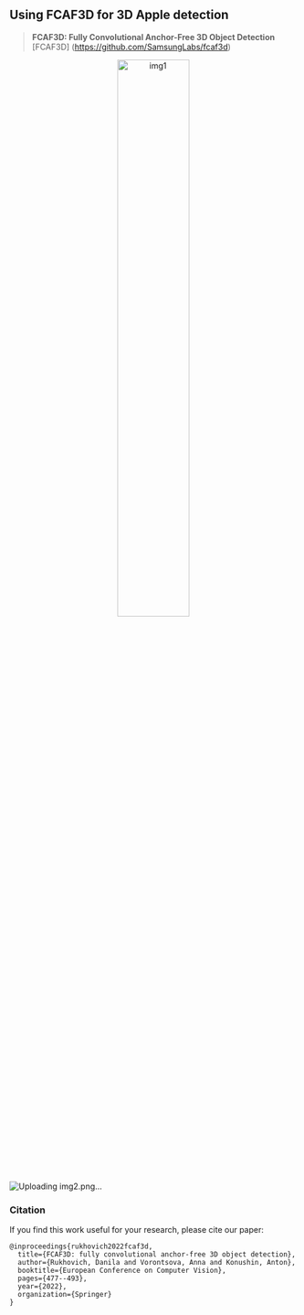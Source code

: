 ## Using FCAF3D for 3D Apple detection

> **FCAF3D: Fully Convolutional Anchor-Free 3D Object Detection**<br>
> [FCAF3D] (https://github.com/SamsungLabs/fcaf3d)


<p align="center">
  <img src="https://github.com/joshiaLee/3D_Object_Detection/assets/93809073/2278455e-af2a-416b-93c7-c0b2be09e397" alt="img1" width="50%"/>
</p>


![Uploading img2.png…]()






### Citation

If you find this work useful for your research, please cite our paper:
```
@inproceedings{rukhovich2022fcaf3d,
  title={FCAF3D: fully convolutional anchor-free 3D object detection},
  author={Rukhovich, Danila and Vorontsova, Anna and Konushin, Anton},
  booktitle={European Conference on Computer Vision},
  pages={477--493},
  year={2022},
  organization={Springer}
}
```
